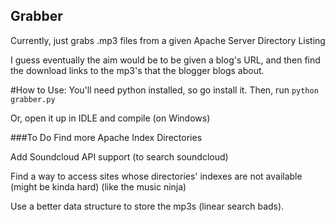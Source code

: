 ## Grabber

Currently, just grabs .mp3 files from a given Apache Server Directory Listing

I guess eventually the aim would be to be given a blog's URL, and then find the download links
to the mp3's that the blogger blogs about.

#How to Use:
You'll need python installed, so go install it.
Then, run `python grabber.py`

Or, open it up in IDLE and compile (on Windows)

###To Do
Find more Apache Index Directories

Add Soundcloud API support (to search soundcloud)

Find a way to access sites whose directories' indexes are not available (might be kinda hard) (like the music ninja)

Use a better data structure to store the mp3s (linear search bads).
